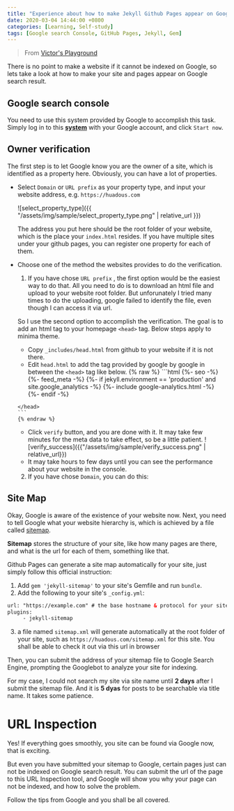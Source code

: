 ```yaml
---
title: "Experience about how to make Jekyll Github Pages appear on Google search result"
date: 2020-03-04 14:44:00 +0800
categories: [Learning, Self-study]
tags: [Google search Console, GitHub Pages, Jekyll, Gem]
---
```


>From [Victor's Playground](https://victor2code.github.io/blog/2019/07/04/jekyll-github-pages-appear-on-Google.html)


There is no point to make a website if it cannot be indexed on Google, so lets take a look at how to make your site and pages appear on Google search result.

## Google search console


You need to use this system provided by Google to accomplish this task. Simply log in to this [**system**](https://search.google.com/search-console/about) with your Google account, and click `Start now`.


## Owner verification


The first step is to let Google know you are the owner of a site, which is identified as a property here. Obviously, you can have a lot of properties.


* Select `Domain` or `URL prefix` as your property type, and input your website address, e.g. `https://huadous.com`

  ![select_property_type]({{ "/assets/img/sample/select_property_type.png" | relative_url }})

  The address you put here should be the root folder of your website, which is the place your  `index.html` resides. If you have multiple sites under your github pages, you can register one property for each of them.
    

* Choose one of the method the websites provides to do the verification. 
  
  
  1. If you have chose `URL prefix` , the first option would be the easiest way to do that. All you need to do is to download an html file and upload to your website root folder. But unforunately I tried many times to do the uploading, google failed to identify the file, even though I can access it via url. 
   
    So I use the second option to accomplish the verification. The goal is to add an html tag to your homepage `<head>` tag. Below steps apply to minima theme.
   
     * Copy `_includes/head.html` from github to your website if it is not there.  
     * Edit `head.html` to add the tag provided by google by google in between the `<head>` tag like below.
      {% raw %}
      ```html
      <head>
        <meta charset="utf-8">
        <meta http-equiv="X-UA-Compatible" content="IE=edge">
        <meta name="viewport" content="width=device-width, initial-scale=1">
        {%- seo -%}
        <link rel="stylesheet" href="{{ "/assets/css/style.css" | relative_url }}">
        {%- feed_meta -%}
        {%- if jekyll.environment == 'production' and site.google_analytics -%}
          {%- include google-analytics.html -%}
        {%- endif -%}
        <meta name="google-site-verification" content="P5JvIrpAzGuAYMCBT3_-1TEpWsUUoQAaYK3B6hgaauA" />
      </head>
      ```
      {% endraw %}

     * Click `verify` button, and you are done with it. It may take few minutes for the meta data to take effect, so be a little patient.
    ![verify_success]({{"/assets/img/sample/verify_success.png" | relative_url}})
     * It may take hours to few days until you can see the performance about your website in the console.

  2. If you have chose `Domain`, you can do this: 


## Site Map

Okay, Google is aware of the existence of your website now. Next, you need to tell Google what your website hierarchy is, which is achieved by a file called [sitemap](https://github.com/jekyll/jekyll-sitemap).

**Sitemap** stores the structure of your site, like how many pages are there, and what is the url for each of them, something like that.

Github Pages can generate a site map automatically for your site, just simply follow this official instruction:

1. Add `gem 'jekyll-sitemap'` to your site's Gemfile and run `bundle`.
2. Add the following to your site's `_config.yml`:
  ```html
  url: "https://example.com" # the base hostname & protocol for your site
  plugins:
       - jekyll-sitemap
  ```
3. a file named `sitemap.xml` will generate automatically at the root folder of your site, such as `https://huadous.com/sitemap.xml` for this site. You shall be able to check it out via this url in browser

Then, you can submit the address of your sitemap file to Google Search Engine, prompting the Googlebot to analyze your site for indexing.

For my case, I could not search my site via site name until **2 days** after I submit the sitemap file. And it is **5 dyas** for posts to be searchable via title name. It takes some patience.


# URL Inspection

Yes! If everything goes smoothly, you site can be found via Google now, that is exciting.

But even you have submitted your sitemap to Google, certain pages just can not be indexed on Google search result. You can submit the url of the page to this URL Inspection tool, and Google will show you why your page can not be indexed, and how to solve the problem.

Follow the tips from Google and you shall be all covered.
